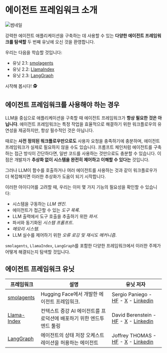 # 에이전트 프레임워크 소개

<img src="https://huggingface.co/datasets/agents-course/course-images/resolve/main/en/unit2/thumbnail.jpg" alt="썸네일"/>

강력한 에이전트 애플리케이션을 구축하는 데 사용할 수 있는 **다양한 에이전트 프레임워크를 탐색할** 두 번째 유닛에 오신 것을 환영합니다.

우리는 다음을 학습할 것입니다:

- 유닛 2.1: [smolagents](https://huggingface.co/docs/smolagents/en/index)
- 유닛 2.2: [LlamaIndex](https://www.llamaindex.ai/)
- 유닛 2.3: [LangGraph](https://www.langchain.com/langgraph)

시작해 봅시다! 🕵

## 에이전트 프레임워크를 사용해야 하는 경우

LLM을 중심으로 애플리케이션을 구축할 때 에이전트 프레임워크가 **항상 필요한 것은 아닙니다**. 에이전트 프레임워크는 특정 작업을 효율적으로 해결하기 위한 워크플로우의 유연성을 제공하지만, 항상 필수적인 것은 아닙니다.

때로는 **사전 정의된 워크플로우만으로도** 사용자 요청을 충족하기에 충분하며, 에이전트 프레임워크가 실제로 필요하지 않을 수도 있습니다. 프롬프트 체인처럼 에이전트를 구축하는 접근 방식이 간단하다면, 일반 코드를 사용하는 것만으로도 충분할 수 있습니다. 이점은 개발자가 **추상화 없이 시스템을 완전히 제어하고 이해할 수 있다는** 것입니다.

그러나 LLM이 함수를 호출하거나 여러 에이전트를 사용하는 것과 같이 워크플로우가 더 복잡해지면 이러한 추상화가 도움이 되기 시작합니다.

이러한 아이디어를 고려할 때, 우리는 이미 몇 가지 기능의 필요성을 확인할 수 있습니다:

* 시스템을 구동하는 *LLM 엔진*.
* 에이전트가 접근할 수 있는 *도구 목록*.
* LLM 출력에서 도구 호출을 추출하기 위한 *파서*.
* 파서와 동기화된 *시스템 프롬프트*.
* *메모리 시스템*.
* LLM 실수를 제어하기 위한 *오류 로깅 및 재시도 메커니즘*.

`smolagents`, `LlamaIndex`, `LangGraph`를 포함한 다양한 프레임워크에서 이러한 주제가 어떻게 해결되는지 탐색할 것입니다.

## 에이전트 프레임워크 유닛

| 프레임워크 | 설명 | 유닛 저자 |
|---|---|---|
| [smolagents](./smolagents/introduction) | Hugging Face에서 개발한 에이전트 프레임워크. | Sergio Paniego - [HF](https://huggingface.co/sergiopaniego) - [X](https://x.com/sergiopaniego) - [Linkedin](https://www.linkedin.com/in/sergio-paniego-blanco) |
| [Llama-Index](./llama-index/introduction) | 컨텍스트 증강 AI 에이전트를 프로덕션에 배포하기 위한 엔드투엔드 툴링 | David Berenstein - [HF](https://huggingface.co/davidberenstein1957) - [X](https://x.com/davidberenstei) - [Linkedin](https://www.linkedin.com/in/davidberenstein) |
| [LangGraph](./langgraph/introduction) | 에이전트의 상태 저장 오케스트레이션을 허용하는 에이전트 | Joffrey THOMAS - [HF](https://huggingface.co/Jofthomas) - [X](https://x.com/Jthmas404) - [Linkedin](https://www.linkedin.com/in/joffrey-thomas) |